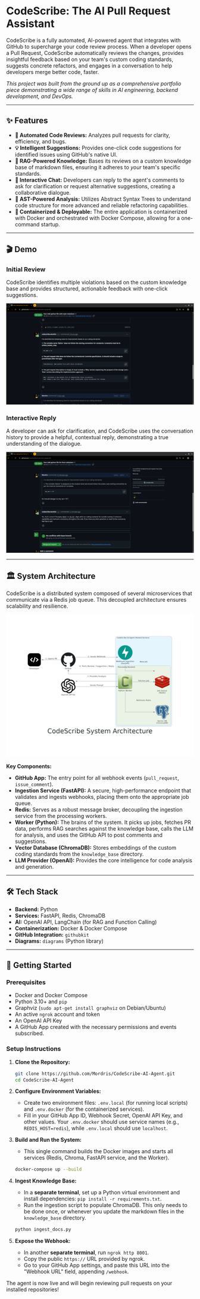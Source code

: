 # CodeScribe: The AI Pull Request Assistant

CodeScribe is a fully automated, AI-powered agent that integrates with GitHub to supercharge your code review process. When a developer opens a Pull Request, CodeScribe automatically reviews the changes, provides insightful feedback based on your team's custom coding standards, suggests concrete refactors, and engages in a conversation to help developers merge better code, faster.

_This project was built from the ground up as a comprehensive portfolio piece demonstrating a wide range of skills in AI engineering, backend development, and DevOps._

---

## ✨ Features

- **🤖 Automated Code Reviews:** Analyzes pull requests for clarity, efficiency, and bugs.
- **💡 Intelligent Suggestions:** Provides one-click code suggestions for identified issues using GitHub's native UI.
- **🧠 RAG-Powered Knowledge:** Bases its reviews on a custom knowledge base of markdown files, ensuring it adheres to _your_ team's specific standards.
- **💬 Interactive Chat:** Developers can reply to the agent's comments to ask for clarification or request alternative suggestions, creating a collaborative dialogue.
- **🔬 AST-Powered Analysis:** Utilizes Abstract Syntax Trees to understand code structure for more advanced and reliable refactoring capabilities.
- **🚀 Containerized & Deployable:** The entire application is containerized with Docker and orchestrated with Docker Compose, allowing for a one-command startup.

---

## 🎬 Demo

### Initial Review

CodeScribe identifies multiple violations based on the custom knowledge base and provides structured, actionable feedback with one-click suggestions.

![CodeScribe's detailed review with suggestions](./docs/images/screenshot_review.png)

### Interactive Reply

A developer can ask for clarification, and CodeScribe uses the conversation history to provide a helpful, contextual reply, demonstrating a true understanding of the dialogue.

![CodeScribe's contextual reply to a developer's question](./docs/images/screenshot_reply.png)

---

## 🏛️ System Architecture

CodeScribe is a distributed system composed of several microservices that communicate via a Redis job queue. This decoupled architecture ensures scalability and resilience.

![CodeScribe System Architecture Diagram](./docs/images/architecture.png)

**Key Components:**

- **GitHub App:** The entry point for all webhook events (`pull_request`, `issue_comment`).
- **Ingestion Service (FastAPI):** A secure, high-performance endpoint that validates and ingests webhooks, placing them onto the appropriate job queue.
- **Redis:** Serves as a robust message broker, decoupling the ingestion service from the processing workers.
- **Worker (Python):** The brains of the system. It picks up jobs, fetches PR data, performs RAG searches against the knowledge base, calls the LLM for analysis, and uses the GitHub API to post comments and suggestions.
- **Vector Database (ChromaDB):** Stores embeddings of the custom coding standards from the `knowledge_base` directory.
- **LLM Provider (OpenAI):** Provides the core intelligence for code analysis and generation.

---

## 🛠️ Tech Stack

- **Backend:** Python
- **Services:** FastAPI, Redis, ChromaDB
- **AI:** OpenAI API, LangChain (for RAG and Function Calling)
- **Containerization:** Docker & Docker Compose
- **GitHub Integration:** `githubkit`
- **Diagrams:** `diagrams` (Python library)

---

## 🚀 Getting Started

### Prerequisites

- Docker and Docker Compose
- Python 3.10+ and `pip`
- Graphviz (`sudo apt-get install graphviz` on Debian/Ubuntu)
- An active `ngrok` account and token
- An OpenAI API Key
- A GitHub App created with the necessary permissions and events subscribed.

### Setup Instructions

1.  **Clone the Repository:**

    ```bash
    git clone https://github.com/Mordris/CodeScribe-AI-Agent.git
    cd CodeScribe-AI-Agent
    ```

2.  **Configure Environment Variables:**

    - Create two environment files: `.env.local` (for running local scripts) and `.env.docker` (for the containerized services).
    - Fill in your GitHub App ID, Webhook Secret, OpenAI API Key, and other values. Your `.env.docker` should use service names (e.g., `REDIS_HOST=redis`), while `.env.local` should use `localhost`.

3.  **Build and Run the System:**

    - This single command builds the Docker images and starts all services (Redis, Chroma, FastAPI service, and the Worker).

    ```bash
    docker-compose up --build
    ```

4.  **Ingest Knowledge Base:**

    - In a **separate terminal**, set up a Python virtual environment and install dependencies: `pip install -r requirements.txt`.
    - Run the ingestion script to populate ChromaDB. This only needs to be done once, or whenever you update the markdown files in the `knowledge_base` directory.

    ```bash
    python ingest_docs.py
    ```

5.  **Expose the Webhook:**
    - In another **separate terminal**, run `ngrok http 8001`.
    - Copy the public `https://` URL provided by ngrok.
    - Go to your GitHub App settings, and paste this URL into the "Webhook URL" field, appending `/webhook`.

The agent is now live and will begin reviewing pull requests on your installed repositories!
